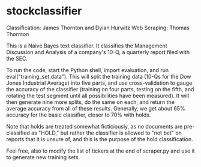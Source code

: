 stockclassifier
===============

Classification: James Thornton and Dylan Hurwitz
Web Scraping: Thomas Thornton

This is a Naive Bayes text classifier. It classifies the Management Discussion and Analysis of a company's 10-Q, a quarterly report filed with the SEC.

To run the code, start the Python shell, import evaluation, and run eval("training_set.data"). This will split the training data (10-Qs for the Dow Jones Industrial Average) into five parts, and use cross-validation to gauge the accuracy of the classifier (training on four parts, testing on the fifth, and rotating the test segment until all possibilities have been measured). It will then generate nine more splits, do the same on each, and return the average accuracy from all of these results. Generally, we get about 65% accuracy for the basic classifier, closer to 70% with holds.

Note that holds are treated somewhat ficticiously, as no documents are pre-classified as "HOLD," but rather the classifier is allowed to "not bet" on reports that it is unsure of, and this is the purpose of the hold classification.

Feel free, also to modify the list of tickers at the end of scraper.py and use it to generate new training sets.